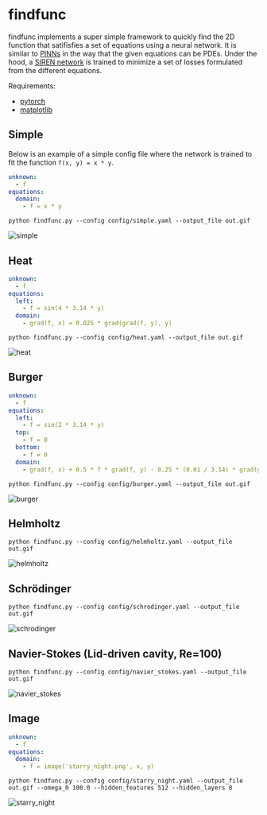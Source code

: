 # findfunc

findfunc implements a super simple framework to quickly find the 2D function that satifisfies a set of equations using a neural network. It is similar to [PINNs](https://github.com/maziarraissi/PINNs) in the way that the given equations can be PDEs. Under the hood, a [SIREN network](https://arxiv.org/abs/2006.09661) is trained to minimize a set of losses formulated from the different equations.

Requirements:
- [pytorch](https://pytorch.org/)
- [matplotlib](https://matplotlib.org/)

## Simple
Below is an example of a simple config file where the network is trained to fit the function `f(x, y) = x * y`.

```yaml
unknown:
  - f
equations:
  domain:
    - f = x * y
```
`python findfunc.py --config config/simple.yaml --output_file out.gif`

![simple](https://github.com/user-attachments/assets/a2ea2089-214d-4bff-be2c-87b64e680503)

## Heat
```yaml
unknown:
  - f
equations:
  left:
    - f = sin(4 * 3.14 * y)
  domain:
    - grad(f, x) = 0.025 * grad(grad(f, y), y)
```
`python findfunc.py --config config/heat.yaml --output_file out.gif`

![heat](https://github.com/user-attachments/assets/ddd6bdeb-02f0-4a20-9e93-40bde02e8426)

## Burger
```yaml
unknown:
  - f
equations:
  left:
    - f = sin(2 * 3.14 * y)
  top:
    - f = 0
  bottom:
    - f = 0
  domain:
    - grad(f, x) + 0.5 * f * grad(f, y) - 0.25 * (0.01 / 3.14) * grad(grad(f, y), y) = 0
```
`python findfunc.py --config config/burger.yaml --output_file out.gif`

![burger](https://github.com/user-attachments/assets/883c68d4-5124-4e56-a1ab-b9b0c7152efe)

## Helmholtz
`python findfunc.py --config config/helmholtz.yaml --output_file out.gif`

![helmholtz](https://github.com/user-attachments/assets/d8180997-3e8c-457e-9a8f-75b9c6a48f7f)

## Schrödinger
`python findfunc.py --config config/schrodinger.yaml --output_file out.gif`

![schrodinger](https://github.com/user-attachments/assets/7f23916b-0943-43d7-828a-b9582480bad3)


## Navier-Stokes (Lid-driven cavity, Re=100)
`python findfunc.py --config config/navier_stokes.yaml --output_file out.gif`

![navier_stokes](https://github.com/user-attachments/assets/1b6657f3-d04f-4486-9022-57ce382e23cc)


## Image

```yaml
unknown:
  - f
equations:
  domain: 
    - f = image('starry_night.png', x, y)
```
`python findfunc.py --config config/starry_night.yaml --output_file out.gif --omega_0 100.0 --hidden_features 512 --hidden_layers 8`

![starry_night](https://github.com/user-attachments/assets/8fbb52f4-9356-4d34-85e6-bfde3c07fcc6)
